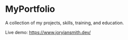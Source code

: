 # MyPortfolio

 A collection of my projects, skills, training, and education.
 
 Live demo: https://www.joryiansmith.dev/

